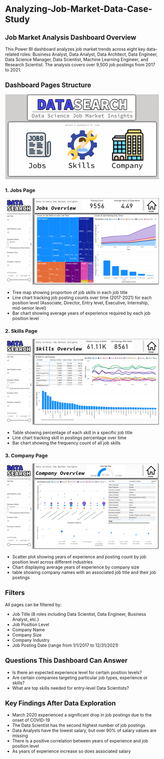 # Analyzing-Job-Market-Data-Case-Study

## Job Market Analysis Dashboard Overview

This Power BI dashboard analyzes job market trends across eight key data-related roles: Business Analyst, Data Analyst, Data Architect, Data Engineer, Data Science Manager, Data Scientist, Machine Learning Engineer, and Research Scientist. The analysis covers over 9,500 job postings from 2017 to 2021.

## Dashboard Pages Structure
![Main Page Preview](Preview/Main%20page.PNG)

### 1. Jobs Page
![Jobs Page Preview](Preview/Jobs%20Page.PNG)

- Tree map showing proportion of job skills in each job title
- Line chart tracking job posting counts over time (2017-2021) for each position level (Associate, Director, Entry level, Executive, Internship, mid-senior level)
- Bar chart showing average years of experience required by each job position level

### 2. Skills Page
![Skills Page Preview](Preview/Skills%20Page.PNG)

- Table showing percentage of each skill in a specific job title
- Line chart tracking skill in postings percentage over time
- Bar chart showing the frequency count of all job skills

### 3. Company Page
![Company Page Preview](Preview/Company%20Page.PNG)

- Scatter plot showing years of experience and posting count by job position level across different industries
- Chart displaying average years of experience by company size
- table showing company names with an associated job title and their job postings

## Filters

All pages can be filtered by:

- Job Title (8 roles including Data Scientist, Data Engineer, Business Analyst, etc.)
- Job Position Level
- Company Name
- Company Size
- Company Industry
- Job Posting Date (range from 1/1/2017 to 12/31/2021)
  
## Questions This Dashboard Can Answer

- Is there an expected experience level for certain position levels?
- Are certain companies targeting particular job types, experience or skills?
- What are top skills needed for entry-level Data Scientists?
  
## Key Findings After Data Exploration

- March 2020 experienced a significant drop in job postings due to the onset of COVID-19
- The Data Scientist has the second highest number of job postings
- Data Analysts have the lowest salary, but over 90% of salary values are missing
- There is a positive correlation between years of experience and job position level
- As years of experience increase so does associated salary
